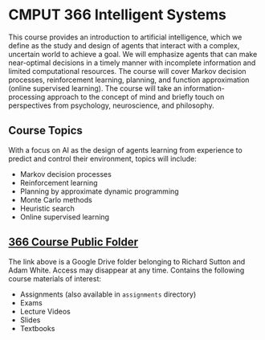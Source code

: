 # CMPUT 366 Intelligent Systems

This course provides an introduction to artificial intelligence, which we define as the
study and design of agents that interact with a complex, uncertain world to achieve a
goal. We will emphasize agents that can make near-optimal decisions in a timely manner
with incomplete information and limited computational resources. The course will cover
Markov decision processes, reinforcement learning, planning, and function
approximation (online supervised learning). The course will take an information-
processing approach to the concept of mind and briefly touch on perspectives from
psychology, neuroscience, and philosophy.

## Course Topics
With a focus on AI as the design of agents learning from experience to predict and
control their environment, topics will include:

* Markov decision processes
* Reinforcement learning
* Planning by approximate dynamic programming
* Monte Carlo methods
* Heuristic search
* Online supervised learning

## [366 Course Public Folder](https://drive.google.com/open?id=0B3w765rOKuKAMG9lbmRacFdsLWM)
The link above is a Google Drive folder belonging to Richard Sutton and Adam White. Access may disappear at any time. Contains the following course materials of interest:

  * Assignments (also available in `assignments` directory)
  * Exams
  * Lecture Videos
  * Slides
  * Textbooks